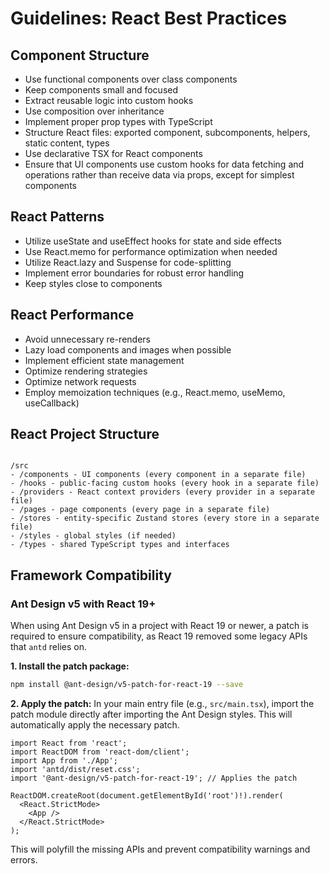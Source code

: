 # Guidelines: React Best Practices

## Component Structure

- Use functional components over class components
- Keep components small and focused
- Extract reusable logic into custom hooks
- Use composition over inheritance
- Implement proper prop types with TypeScript
- Structure React files: exported component, subcomponents, helpers, static content, types
- Use declarative TSX for React components
- Ensure that UI components use custom hooks for data fetching and operations rather than receive data via props, except for simplest components

## React Patterns

- Utilize useState and useEffect hooks for state and side effects
- Use React.memo for performance optimization when needed
- Utilize React.lazy and Suspense for code-splitting
- Implement error boundaries for robust error handling
- Keep styles close to components

## React Performance

- Avoid unnecessary re-renders
- Lazy load components and images when possible
- Implement efficient state management
- Optimize rendering strategies
- Optimize network requests
- Employ memoization techniques (e.g., React.memo, useMemo, useCallback)

## React Project Structure

```

/src
- /components - UI components (every component in a separate file)
- /hooks - public-facing custom hooks (every hook in a separate file)
- /providers - React context providers (every provider in a separate file)
- /pages - page components (every page in a separate file)
- /stores - entity-specific Zustand stores (every store in a separate file)
- /styles - global styles (if needed)
- /types - shared TypeScript types and interfaces

```

## Framework Compatibility

### Ant Design v5 with React 19+

When using Ant Design v5 in a project with React 19 or newer, a patch is required to ensure compatibility, as React 19 removed some legacy APIs that `antd` relies on.

**1. Install the patch package:**
```bash
npm install @ant-design/v5-patch-for-react-19 --save
```

**2. Apply the patch:**
In your main entry file (e.g., `src/main.tsx`), import the patch module directly after importing the Ant Design styles. This will automatically apply the necessary patch.

```tsx
import React from 'react';
import ReactDOM from 'react-dom/client';
import App from './App';
import 'antd/dist/reset.css';
import '@ant-design/v5-patch-for-react-19'; // Applies the patch

ReactDOM.createRoot(document.getElementById('root')!).render(
  <React.StrictMode>
    <App />
  </React.StrictMode>
);
```
This will polyfill the missing APIs and prevent compatibility warnings and errors.